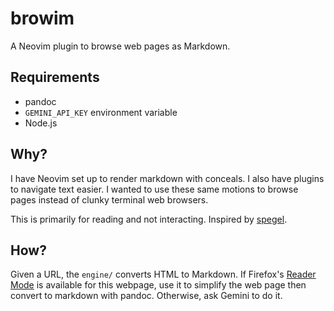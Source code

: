 # browim

A Neovim plugin to browse web pages as Markdown.

## Requirements

- pandoc
- `GEMINI_API_KEY` environment variable
- Node.js

## Why?

I have Neovim set up to render markdown with conceals. I also have plugins to
navigate text easier. I wanted to use these same motions to browse pages instead
of clunky terminal web browsers.

This is primarily for reading and not interacting. Inspired by [spegel](https://github.com/simedw/spegel).

## How?

Given a URL, the `engine/` converts HTML to Markdown. If Firefox's [Reader
Mode]("https://github.com/mozilla/readability") is available for this webpage, use it to simplify the web page then
convert to markdown with pandoc. Otherwise, ask Gemini to do it.

